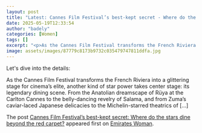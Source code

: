```yaml
---
layout: post
title: "Latest: Cannes Film Festival’s best-kept secret - Where do the stars dine beyond the red carpet?"
date: 2025-05-19T12:33:54
author: "badely"
categories: [Women]
tags: []
excerpt: "<p>As the Cannes Film Festival transforms the French Riviera into a glittering stage for cinema’s elite, another kind of star power takes center stage"
image: assets/images/87779c8173b9732c035479747811ddfa.jpg
---
```


Let's dive into the details: <p>As the Cannes Film Festival transforms the French Riviera into a glittering stage for cinema’s elite, another kind of star power takes center stage: its legendary dining scene. From the Anatolian dreamscape of Rüya at the Carlton Cannes to the belly-dancing revelry of Salama, and from Zuma’s caviar-laced Japanese delicacies to the Michelin-starred theatrics of [&#8230;]</p>
<p>The post <a href="https://emirateswoman.com/cannes-film-festivals-best-kept-secret-where-do-the-stars-dine-beyond-the-red-carpet/" rel="nofollow">Cannes Film Festival’s best-kept secret: Where do the stars dine beyond the red carpet?</a> appeared first on <a href="https://emirateswoman.com" rel="nofollow">Emirates Woman</a>.</p>

